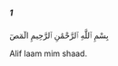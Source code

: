 ##### 1

<span class="ayah">بِسْمِ ٱللَّهِ ٱلرَّحْمَٰنِ ٱلرَّحِيمِ الٓمٓصٓ</span>

<span class="ayah_translation">Alif laam mim shaad.</span>
